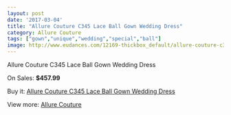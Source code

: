 ```yaml
---
layout: post
date: '2017-03-04'
title: "Allure Couture C345 Lace Ball Gown Wedding Dress"
category: Allure Couture
tags: ["gown","unique","wedding","special","ball"]
image: http://www.eudances.com/12169-thickbox_default/allure-couture-c345-lace-ball-gown-wedding-dress.jpg
---
```

Allure Couture C345 Lace Ball Gown Wedding Dress

On Sales: **$457.99**
<a href="https://www.eudances.com/en/allure-couture/3798-allure-couture-c345-lace-ball-gown-wedding-dress.html"><amp-img layout="responsive" width="600" height="600" src="//www.eudances.com/12169-thickbox_default/allure-couture-c345-lace-ball-gown-wedding-dress.jpg" alt="Allure Couture C345 Lace Ball Gown Wedding Dress 0" /></a>
<a href="https://www.eudances.com/en/allure-couture/3798-allure-couture-c345-lace-ball-gown-wedding-dress.html"><amp-img layout="responsive" width="600" height="600" src="//www.eudances.com/12173-thickbox_default/allure-couture-c345-lace-ball-gown-wedding-dress.jpg" alt="Allure Couture C345 Lace Ball Gown Wedding Dress 1" /></a>
<a href="https://www.eudances.com/en/allure-couture/3798-allure-couture-c345-lace-ball-gown-wedding-dress.html"><amp-img layout="responsive" width="600" height="600" src="//www.eudances.com/12172-thickbox_default/allure-couture-c345-lace-ball-gown-wedding-dress.jpg" alt="Allure Couture C345 Lace Ball Gown Wedding Dress 2" /></a>
<a href="https://www.eudances.com/en/allure-couture/3798-allure-couture-c345-lace-ball-gown-wedding-dress.html"><amp-img layout="responsive" width="600" height="600" src="//www.eudances.com/12171-thickbox_default/allure-couture-c345-lace-ball-gown-wedding-dress.jpg" alt="Allure Couture C345 Lace Ball Gown Wedding Dress 3" /></a>
<a href="https://www.eudances.com/en/allure-couture/3798-allure-couture-c345-lace-ball-gown-wedding-dress.html"><amp-img layout="responsive" width="600" height="600" src="//www.eudances.com/12170-thickbox_default/allure-couture-c345-lace-ball-gown-wedding-dress.jpg" alt="Allure Couture C345 Lace Ball Gown Wedding Dress 4" /></a>

Buy it: [Allure Couture C345 Lace Ball Gown Wedding Dress](https://www.eudances.com/en/allure-couture/3798-allure-couture-c345-lace-ball-gown-wedding-dress.html "Allure Couture C345 Lace Ball Gown Wedding Dress")

View more: [Allure Couture](https://www.eudances.com/en/37-allure-couture "Allure Couture")